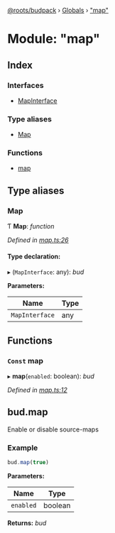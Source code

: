 [@roots/budpack](../README.md) › [Globals](../globals.md) › ["map"](_map_.md)

# Module: "map"

## Index

### Interfaces

* [MapInterface](../interfaces/_map_.mapinterface.md)

### Type aliases

* [Map](_map_.md#map)

### Functions

* [map](_map_.md#const-map)

## Type aliases

###  Map

Ƭ **Map**: *function*

*Defined in [map.ts:26](https://github.com/roots/bud-support/blob/91a13d1/src/budpack/builder/api/map.ts#L26)*

#### Type declaration:

▸ (`MapInterface`: any): *bud*

**Parameters:**

Name | Type |
------ | ------ |
`MapInterface` | any |

## Functions

### `Const` map

▸ **map**(`enabled`: boolean): *bud*

*Defined in [map.ts:12](https://github.com/roots/bud-support/blob/91a13d1/src/budpack/builder/api/map.ts#L12)*

## bud.map

Enable or disable source-maps

### Example

```js
bud.map(true)
```

**Parameters:**

Name | Type |
------ | ------ |
`enabled` | boolean |

**Returns:** *bud*
